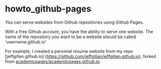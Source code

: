 # howto_github-pages

You can serve websites from Github repositories using Github Pages. 

With a free Github account, you have the ability to serve one website. The name of the repository you want to be a website should be called 'username.github.io'

For example, I created a personal resume website from my repo [jeffgillan.github.io] (https://github.com/jeffgillan/jeffgillan.github.io), forked from [academicpages/academicpages.github.io](https://github.com/academicpages/academicpages.github.io). 
